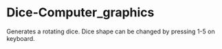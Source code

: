 # Dice-Computer_graphics

Generates a rotating dice. Dice shape can be changed by pressing 1-5 on keyboard.
